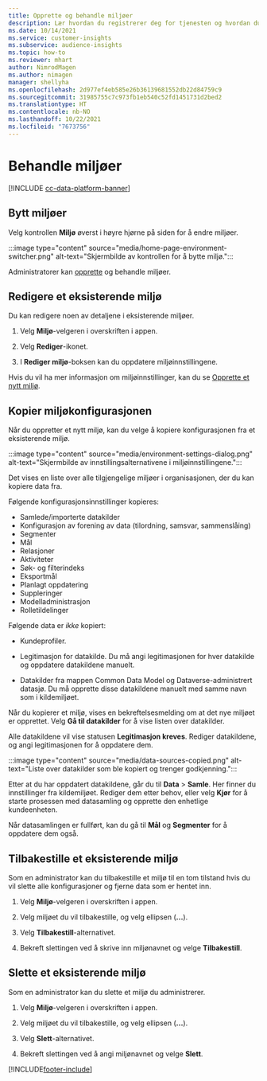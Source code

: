 ```yaml
---
title: Opprette og behandle miljøer
description: Lær hvordan du registrerer deg for tjenesten og hvordan du administrerer miljøer.
ms.date: 10/14/2021
ms.service: customer-insights
ms.subservice: audience-insights
ms.topic: how-to
ms.reviewer: mhart
author: NimrodMagen
ms.author: nimagen
manager: shellyha
ms.openlocfilehash: 2d977ef4eb585e26b36139681552db22d84759c9
ms.sourcegitcommit: 31985755c7c973fb1eb540c52fd1451731d2bed2
ms.translationtype: HT
ms.contentlocale: nb-NO
ms.lasthandoff: 10/22/2021
ms.locfileid: "7673756"
---
```

# <a name="manage-environments"></a>Behandle miljøer

[!INCLUDE [cc-data-platform-banner](../includes/cc-data-platform-banner.md)]

## <a name="switch-environments"></a>Bytt miljøer

Velg kontrollen **Miljø** øverst i høyre hjørne på siden for å endre miljøer.

:::image type="content" source="media/home-page-environment-switcher.png" alt-text="Skjermbilde av kontrollen for å bytte miljø.":::

Administratorer kan [opprette](create-environment.md) og behandle miljøer.

## <a name="edit-an-existing-environment"></a>Redigere et eksisterende miljø

Du kan redigere noen av detaljene i eksisterende miljøer.

1.  Velg **Miljø**-velgeren i overskriften i appen.

2.  Velg **Rediger**-ikonet.

3. I **Rediger miljø**-boksen kan du oppdatere miljøinnstillingene.

Hvis du vil ha mer informasjon om miljøinnstillinger, kan du se [Opprette et nytt miljø](create-environment.md).

## <a name="copy-the-environment-configuration"></a>Kopier miljøkonfigurasjonen

Når du oppretter et nytt miljø, kan du velge å kopiere konfigurasjonen fra et eksisterende miljø. 

:::image type="content" source="media/environment-settings-dialog.png" alt-text="Skjermbilde av innstillingsalternativene i miljøinnstillingene.":::

Det vises en liste over alle tilgjengelige miljøer i organisasjonen, der du kan kopiere data fra.

Følgende konfigurasjonsinnstillinger kopieres:

- Samlede/importerte datakilder
- Konfigurasjon av forening av data (tilordning, samsvar, sammenslåing)
- Segmenter
- Mål
- Relasjoner
- Aktiviteter
- Søk- og filterindeks
- Eksportmål
- Planlagt oppdatering
- Suppleringer
- Modelladministrasjon
- Rolletildelinger

Følgende data er *ikke* kopiert:

- Kundeprofiler.
- Legitimasjon for datakilde. Du må angi legitimasjonen for hver datakilde og oppdatere datakildene manuelt.

- Datakilder fra mappen Common Data Model og Dataverse-administrert datasjø. Du må opprette disse datakildene manuelt med samme navn som i kildemiljøet.

Når du kopierer et miljø, vises en bekreftelsesmelding om at det nye miljøet er opprettet. Velg **Gå til datakilder** for å vise listen over datakilder.

Alle datakildene vil vise statusen **Legitimasjon kreves**. Rediger datakildene, og angi legitimasjonen for å oppdatere dem.

:::image type="content" source="media/data-sources-copied.png" alt-text="Liste over datakilder som ble kopiert og trenger godkjenning.":::

Etter at du har oppdatert datakildene, går du til **Data** > **Samle**. Her finner du innstillinger fra kildemiljøet. Rediger dem etter behov, eller velg **Kjør** for å starte prosessen med datasamling og opprette den enhetlige kundeenheten.

Når datasamlingen er fullført, kan du gå til **Mål** og **Segmenter** for å oppdatere dem også.

## <a name="reset-an-existing-environment"></a>Tilbakestille et eksisterende miljø

Som en administrator kan du tilbakestille et miljø til en tom tilstand hvis du vil slette alle konfigurasjoner og fjerne data som er hentet inn.

1.  Velg **Miljø**-velgeren i overskriften i appen. 

2.  Velg miljøet du vil tilbakestille, og velg ellipsen (**...**). 

3. Velg **Tilbakestill**-alternativet. 

4.  Bekreft slettingen ved å skrive inn miljønavnet og velge **Tilbakestill**.

## <a name="delete-an-existing-environment"></a>Slette et eksisterende miljø

Som en administrator kan du slette et miljø du administrerer.

1.  Velg **Miljø**-velgeren i overskriften i appen.

2.  Velg miljøet du vil tilbakestille, og velg ellipsen (**...**). 

3. Velg **Slett**-alternativet. 

4.  Bekreft slettingen ved å angi miljønavnet og velge **Slett**.


[!INCLUDE[footer-include](../includes/footer-banner.md)]
